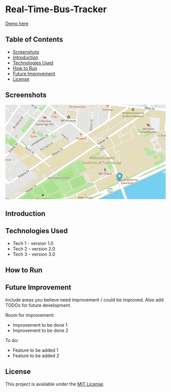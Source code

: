 # Real-Time-Bus-Tracker

<a href="https://marinela26.github.io/Real-Time-Bus-Tracker/">Demo here</a>

## Table of Contents
* [Screenshots](#screenshots)
* [Introduction](#introduction)
* [Technologies Used](#technologies-used)
* [How to Run](#how-to-run)
* [Future Improvement](#future-improvement)
* [License](#license)


## Screenshots

<img src="marker.png" alt="PacMan" width="#" height="#">

## Introduction


## Technologies Used
- Tech 1 - version 1.0
- Tech 2 - version 2.0
- Tech 3 - version 3.0


## How to Run


## Future Improvement
Include areas you believe need improvement / could be improved. Also add TODOs for future development.

Room for improvement:
- Improvement to be done 1
- Improvement to be done 2

To do:
- Feature to be added 1
- Feature to be added 2


 ## License
 
This project is available under the [MIT License](). 
